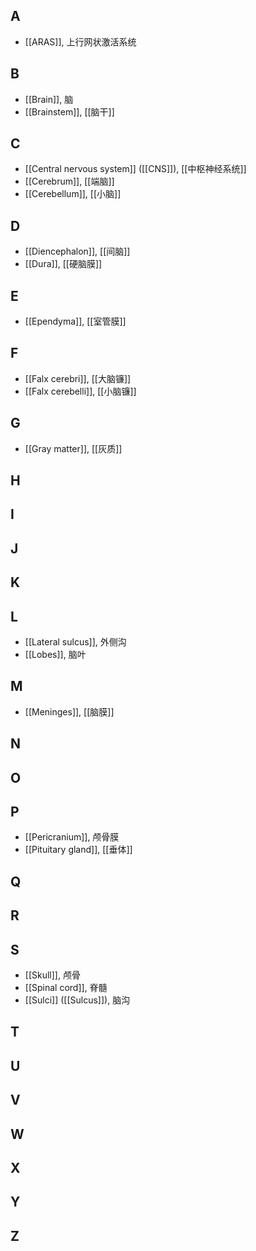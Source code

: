 ## A
- [[ARAS]], 上行网状激活系统​

## B
- [[Brain]], 脑
- [[Brainstem]], [[脑干]]
## C
- [[Central nervous system]] ([[CNS]]), [[中枢神经系统]]
- [[Cerebrum]], [[端脑]]
- [[Cerebellum]], [[小脑]]
## D
- [[Diencephalon]], [[间脑]]
- [[Dura]], [[硬脑膜]]
## E
- [[Ependyma]], [[室管膜]]
## F
- [[Falx cerebri]], [[大脑镰]]
- [[Falx cerebelli]], [[小脑镰]]
## G
- [[​​Gray matter]], [[灰质]]
## H
## I
## J
## K
## L
- [[Lateral sulcus]], 外侧沟
- [[Lobes]], 脑叶
## M
- [[Meninges]], [[脑膜]]
## N
## O
## P
- [[Pericranium]], 颅骨膜
- [[Pituitary gland]], [[垂体]]
## Q
## R
## S
- [[Skull​​]], 颅骨
- [[Spinal cord]], 脊髓
- [[Sulci]] ([[Sulcus]]), 脑沟
## T
## U
## V
## W
## X
## Y
## Z